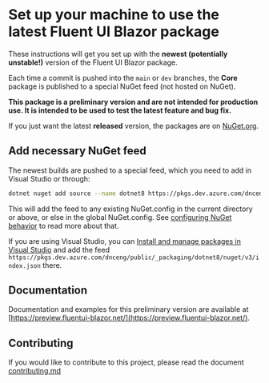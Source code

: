# Set up your machine to use the latest Fluent UI Blazor package

These instructions will get you set up with the **newest (potentially unstable!)** version of the Fluent UI Blazor package.

Each time a commit is pushed into the `main` or `dev` branches, the **Core** package is published to a special NuGet feed (not hosted on NuGet).


**This package is a preliminary version and are not intended for production use.
It is intended to be used to test the latest feature and bug fix.** 

If you just want the latest **released** version, the packages are on [NuGet.org](https://www.nuget.org/packages/Microsoft.FluentUI.AspNetCore.Components).

## Add necessary NuGet feed

The newest builds are pushed to a special feed, which you need to add in Visual Studio or through:
```sh
dotnet nuget add source --name dotnet8 https://pkgs.dev.azure.com/dnceng/public/_packaging/dotnet8/nuget/v3/index.json
```

This will add the feed to any existing NuGet.config in the current directory or above, or else
in the global NuGet.config. See [configuring NuGet behavior](https://learn.microsoft.com/en-us/nuget/consume-packages/configuring-nuget-behavior) to read more about that.

If you are using Visual Studio, you can [Install and manage packages in Visual Studio](https://learn.microsoft.com/nuget/consume-packages/install-use-packages-visual-studio#package-sources)
and add the feed `https://pkgs.dev.azure.com/dnceng/public/_packaging/dotnet8/nuget/v3/index.json` there.

## Documentation

Documentation and examples for this preliminary version are available at [https://preview.fluentui-blazor.net/](https://preview.fluentui-blazor.net/).

## Contributing

If you would like to contribute to this project, please read the document [contributing.md](contributing.md)
